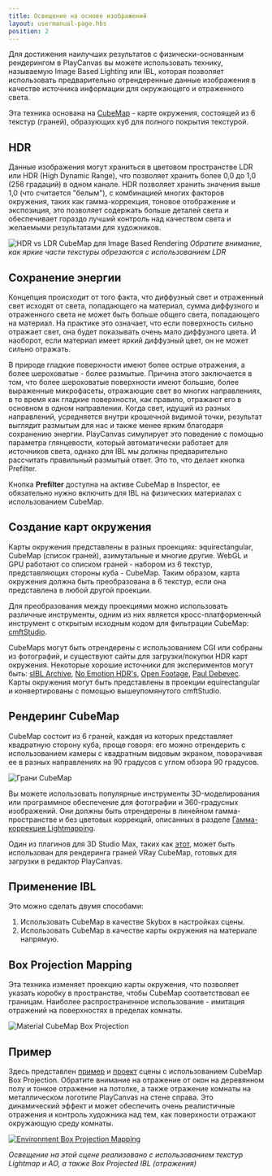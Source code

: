 ```yaml
---
title: Освещение на основе изображений
layout: usermanual-page.hbs
position: 2
---
```


Для достижения наилучших результатов с физически-основанным рендерингом в PlayCanvas вы можете использовать технику, называемую Image Based Lighting или IBL, которая позволяет использовать предварительно отрендеренные данные изображения в качестве источника информации для окружающего и отраженного света.

Эта техника основана на [CubeMap][3] - карте окружения, состоящей из 6 текстур (граней), образующих куб для полного покрытия текстурой.

## HDR

Данные изображения могут храниться в цветовом пространстве LDR или HDR (High Dynamic Range), что позволяет хранить более 0,0 до 1,0 (256 градаций) в одном канале. HDR позволяет хранить значения выше 1,0 (что считается "белым"), с комбинацией многих факторов окружения, таких как гамма-коррекция, тоновое отображение и экспозиция, это позволяет содержать больше деталей света и обеспечивает гораздо лучший контроль над качеством света и желаемыми результатами для художников.

![HDR vs LDR CubeMap для Image Based Rendering][9]
*Обратите внимание, как яркие части текстуры обрезаются с использованием LDR*

## Сохранение энергии

Концепция происходит от того факта, что диффузный свет и отраженный свет исходят от света, попадающего на материал, сумма диффузного и отраженного света не может быть больше общего света, попадающего на материал. На практике это означает, что если поверхность сильно отражает свет, она будет показывать очень мало диффузного цвета. И наоборот, если материал имеет яркий диффузный цвет, он не может сильно отражать.

В природе гладкие поверхности имеют более острые отражения, а более шероховатые - более размытые. Причина этого заключается в том, что более шероховатые поверхности имеют большие, более выраженные микрофасеты, отражающие свет во многих направлениях, в то время как гладкие поверхности, как правило, отражают его в основном в одном направлении. Когда свет, идущий из разных направлений, усредняется внутри крошечной видимой точки, результат выглядит размытым для нас и также менее ярким благодаря сохранению энергии. PlayCanvas симулирует это поведение с помощью параметра глянцевости, который автоматически работает для источников света, однако для IBL мы должны предварительно рассчитать правильный размытый ответ. Это то, что делает кнопка Prefilter.

Кнопка **Prefilter** доступна на активе CubeMap в Inspector, ее обязательно нужно включить для IBL на физических материалах с использованием CubeMap.

## Создание карт окружения

Карты окружения представлены в разных проекциях: эquirectangular, CubeMap (список граней), азимутальные и многие другие. WebGL и GPU работают со списком граней - набором из 6 текстур, представляющих стороны куба - CubeMap. Таким образом, карта окружения должна быть преобразована в 6 текстур, если она представлена в любой другой проекции.

Для преобразования между проекциями можно использовать различные инструменты, одним из них является кросс-платформенный инструмент с открытым исходным кодом для фильтрации CubeMap: [cmftStudio][0].

CubeMaps могут быть отрендерены с использованием CGI или собраны из фотографий, и существуют сайты для загрузки/покупки HDR карт окружения. Некоторые хорошие источники для экспериментов могут быть: [sIBL Archive][6], [No Emotion HDR's][10], [Open Footage][11], [Paul Debevec][12]. Карты окружения могут быть представлены в проекции equirectangular и конвертированы с помощью вышеупомянутого cmftStudio.

## Рендеринг CubeMap

CubeMap состоит из 6 граней, каждая из которых представляет квадратную сторону куба, проще говоря: его можно отрендерить с использованием камеры с квадратным видовым экраном, поворачивая ее в разных направлениях на 90 градусов с углом обзора 90 градусов.

![Грани CubeMap][13]

Вы можете использовать популярные инструменты 3D-моделирования или программное обеспечение для фотографии и 360-градусных изображений. Они должны быть отрендерены в линейном гамма-пространстве и без цветовых коррекций, описанных в разделе [Гамма-коррекция Lightmapping][1].

Один из плагинов для 3D Studio Max, таких как [этот][2], может быть использован для рендеринга граней VRay CubeMap, готовых для загрузки в редактор PlayCanvas.

## Применение IBL

Это можно сделать двумя способами:

1. Использовать CubeMap в качестве Skybox в настройках сцены.
2. Использовать CubeMap в качестве карты окружения на материале напрямую.

## Box Projection Mapping

Эта техника изменяет проекцию карты окружения, что позволяет указать коробку в пространстве, чтобы CubeMap соответствовал ее границам. Наиболее распространенное использование - имитация отражений на поверхностях в пределах комнаты.

![Material CubeMap Box Projection][4]

## Пример

Здесь представлен [пример][7] и [проект][8] сцены с использованием CubeMap Box Projection. Обратите внимание на отражение от окон на деревянном полу и тонкое отражение на потолке, а также отражение комнаты на металлическом логотипе PlayCanvas на стене справа. Это динамический эффект и может обеспечить очень реалистичные отражения и контроль художника над тем, как поверхности отражают окружающую среду комнаты.

[![Environment Box Projection Mapping][5]][7]

*Освещение на этой сцене реализовано с использованием текстур Lightmap и AO, а также Box Projected IBL (отражения)*

[0]: https://github.com/dariomanesku/cmftStudio
[1]: /user-manual/graphics/lighting/lightmapping/#gamma-correction
[2]: http://www.scriptspot.com/3ds-max/scripts/vray-cubemap-generator-for-unity
[3]: /user-manual/assets/cubemaps/
[4]: /images/user-manual/graphics/physical-rendering/cubemap-box-projection.png
[5]: /images/user-manual/graphics/lighting/lightmapping/playcanvas-lightmapping-scene.jpg
[6]: http://www.hdrlabs.com/sibl/archive.html
[7]: https://playcanv.as/p/zdkARz26/
[8]: https://playcanvas.com/project/446587/overview/archviz-example
[9]: /images/user-manual/graphics/physical-rendering/ibl-hdr-ldr.jpg
[10]: http://noemotionhdrs.net/
[11]: https://www.openfootage.net/?tag=hdri
[12]: https://www.pauldebevec.com/Probes/
[13]: /images/user-manual/graphics/physical-rendering/cubemap-faces.jpg
